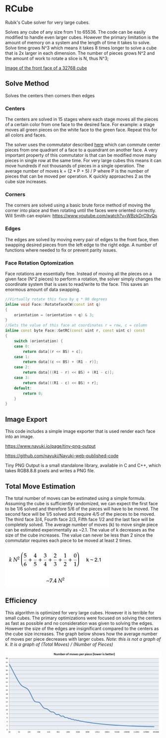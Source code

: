 # RCube

Rubik's Cube solver for very large cubes.  

Solves any cube of any size from 1 to 65536. The code can be easily modified to handle even larger cubes. However the primary limitation is the amount of memory on a system and the length of time it takes to solve.
Solve time grows N^3 which means it takes 8 times longer to solve a cube that is 2x larger in each dimension. The number of pieces grows N^2 and the amount of work to rotate a slice is N, thus N^3;

[Image of the front face of a 32768 cube](https://www.easyzoom.com/image/146053)

## Solve Method
Solves the centers then corners then edges

### Centers
The centers are solved in 15 stages where each stage moves all the pieces of a certain color from one face to the desired face. For example: a stage moves all green pieces on the white face to the green face. Repeat this for all colors and faces.

The solver uses the commutator described [here](https://www.jaapsch.net/puzzles/cube7.htm) which can commute center pieces from one quadrant of a face to a quandrant on another face. A very important property of this commutator is that can be modified move many pieces in single row at the same time. For very large cubes this means it can move hundreds if not thousands of pieces in a single operation. The average number of moves k = (2 * P + 5) / P where P is the number of pieces that can be moved per operation. K quickly approaches 2 as the cube size increases.

### Corners
The corners are solved using a basic brute force method of moving the corner into place and then rotating until the faces were oriented correctly. Will Smith can explain: https://www.youtube.com/watch?v=WBzkDrC9vQs

### Edges
The edges are solved by moving every pair of edges to the front face, then swapping desired pieces from the left edge to the right edge. A number of functions where needed to fix or prevent parity issues. 

### Face Rotation Optomization
Face rotations are essentially free.  Instead of moving all the pieces on a given face (N^2 pieces) to perform a rotation, the solver simply changes the coordinate system that is uses to read/write to the face.  This saves an enormous amount of data swapping. 

```c++
//Virtually rotate this face by q * 90 degrees 
inline void Face::RotatefaceCW(const int q)
{
	orientation = (orientation + q) & 3;
}
//Gets the value of this face at coordinates r = row, c = column
inline const byte Face::GetRC(const uint r, const uint c) const
{
	switch (orientation) {
	case 0:
		return data[(r << BS) + c];
	case 1:
		return data[(c << BS) + (R1 - r)];
	case 2:
		return data[((R1 - r) << BS) + (R1 - c)];
	case 3:
		return data[((R1 - c) << BS) + r];
	default:
		return 0;
	}
}
```

## Image Export
This code includes a simple image exporter that is used render each face into an image. 

https://www.nayuki.io/page/tiny-png-output

https://github.com/nayuki/Nayuki-web-published-code

Tiny PNG Output is a small standalone library, available in C and C++, which takes RGB8.8.8 pixels and writes a PNG file.

## Total Move Estimation
The total number of moves can be estimated using a simple formula. Assuming the cube is sufficiently randomized, we can expect the first face to be 1/6 solved and therefore 5/6 of the pieces will have to be moved. The second face will be 1/5 solved and require 4/5 of the pieces to be moved. The third face 3/4, Fourth face 2/3, Fifth face 1/2 and the last face will be completely solved. The average number of moves (k) to move single piece can be estimated experimentally as ~2.1. The value of k decreases as the size of the cube increases. The value can never be less than 2 since the commutator requires each piece to be moved at least 2 times.

![](RCube/Images/MoveEstimate.PNG)

## Efficiency 
This algorithm is optimized for very large cubes. However it is terrible for small cubes. The primary optimizations were focused on solving the centers as fast as possible and no consideration was given to solving the edges. However the size of the edges are insignificant compared to the centers as the cube size increases. The graph below shows how the average number of moves per piece decreases with larger cubes. *Note: this is not a graph of k. It is a graph of (Total Moves) / (Number of Pieces)*


![](RCube/Images/MovesPerPiece.PNG)

